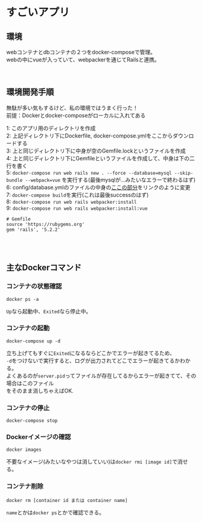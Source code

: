 # すごいアプリ 


## 環境

webコンテナとdbコンテナの２つをdocker-composeで管理。  
webの中にvueが入っていて、webpackerを通じてRailsと連携。


<br/>


## 環境開発手順
無駄が多い気もするけど、私の環境ではうまく行った！  
前提：Dockerとdocker-composeがローカルに入れてある  

1: このアプリ用のディレクトリを作成  
2: 上記ディレクトリ下にDockerfile, docker-compose.ymlをここからダウンロードする  
3: 上と同じディレクトリ下に中身が空のGemfile.lockというファイルを作成  
4: 上と同じディレクトリ下にGemfileというファイルを作成して、中身は下の二行を書く  
5: `docker-compose run web rails new . --force --database=mysql --skip-bundle --webpack=vue` を実行する(最後mysqlが...みたいなエラーで終わるはず)  
6: config/database.ymlのファイルの中身の[ここの部分](https://github.com/KazuMatsuHack9981/vue-rails-app/blob/master/config/database.yml#L17-L18)をリンクのように変更   
7: `docker-compose build`を実行(これは最後successのはず)  
8: `docker-compose run web rails webpacker:install`  
9: `docker-compose run web rails webpacker:install:vue`  

```
# Gemfile
source 'https://rubygems.org'
gem 'rails', '5.2.2'
```

<br/>
<br/>


## 主なDockerコマンド


### コンテナの状態確認
```
docker ps -a
```
`Up`なら起動中、`Exited`なら停止中。


### コンテナの起動
```
docker-compose up -d
```
立ち上げてもすぐに`Exited`になるならどこかでエラーが起きてるため、  
`-d`をつけないで実行すると、ログが出力されてどこでエラーが起きてるかわかる。  
よくあるのが`server.pid`ってファイルが存在してるからエラーが起きてて、その場合はこのファイル  
をそのまま消しちゃえばOK.


### コンテナの停止
```
docker-compose stop
```


### Dockerイメージの確認
```
docker images
```
不要なイメージ(<none>みたいなやつは消していい)は`docker rmi [image id]`で消せる。


### コンテナ削除
```
docker rm [container id または container name]
```
`name`とかは`docker ps`とかで確認できる。
